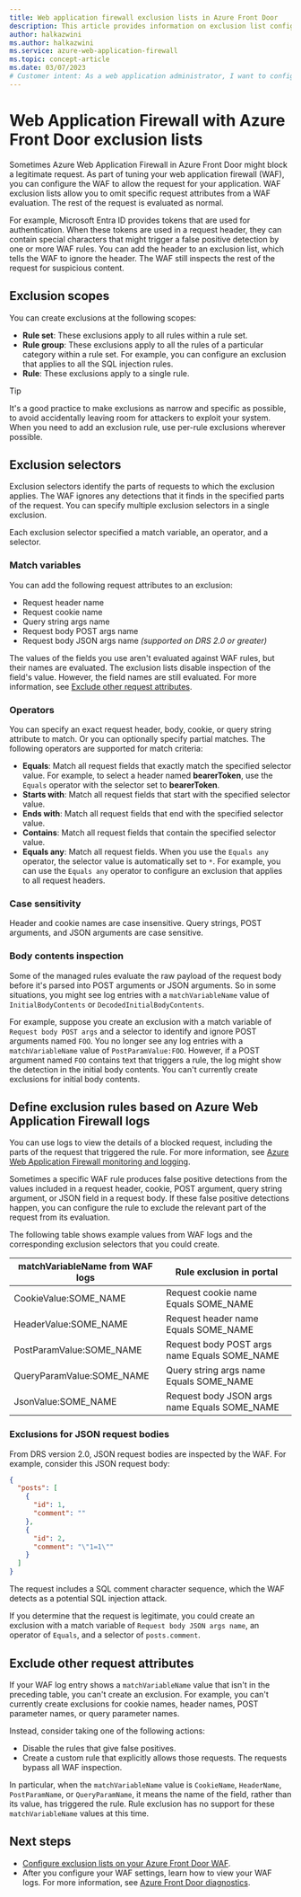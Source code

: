 ```yaml
---
title: Web application firewall exclusion lists in Azure Front Door
description: This article provides information on exclusion list configuration in Azure Front Door.
author: halkazwini
ms.author: halkazwini
ms.service: azure-web-application-firewall
ms.topic: concept-article
ms.date: 03/07/2023
# Customer intent: As a web application administrator, I want to configure exclusion lists in my web application firewall, so that I can prevent legitimate requests from being blocked by false positives.
---
```


# Web Application Firewall with Azure Front Door exclusion lists

Sometimes Azure Web Application Firewall in Azure Front Door might block a legitimate request. As part of tuning your web application firewall (WAF), you can configure the WAF to allow the request for your application. WAF exclusion lists allow you to omit specific request attributes from a WAF evaluation. The rest of the request is evaluated as normal.

For example, Microsoft Entra ID provides tokens that are used for authentication. When these tokens are used in a request header, they can contain special characters that might trigger a false positive detection by one or more WAF rules. You can add the header to an exclusion list, which tells the WAF to ignore the header. The WAF still inspects the rest of the request for suspicious content.

## Exclusion scopes

You can create exclusions at the following scopes:

- **Rule set**: These exclusions apply to all rules within a rule set.
- **Rule group**: These exclusions apply to all the rules of a particular category within a rule set. For example, you can configure an exclusion that applies to all the SQL injection rules.
- **Rule**: These exclusions apply to a single rule.

> [!TIP]
> It's a good practice to make exclusions as narrow and specific as possible, to avoid accidentally leaving room for attackers to exploit your system. When you need to add an exclusion rule, use per-rule exclusions wherever possible.

## Exclusion selectors

Exclusion selectors identify the parts of requests to which the exclusion applies. The WAF ignores any detections that it finds in the specified parts of the request. You can specify multiple exclusion selectors in a single exclusion.

Each exclusion selector specified a match variable, an operator, and a selector.

### Match variables

You can add the following request attributes to an exclusion:

* Request header name
* Request cookie name
* Query string args name
* Request body POST args name
* Request body JSON args name *(supported on DRS 2.0 or greater)*

The values of the fields you use aren't evaluated against WAF rules, but their names are evaluated. The exclusion lists disable inspection of the field's value. However, the field names are still evaluated. For more information, see [Exclude other request attributes](#exclude-other-request-attributes).

### Operators

You can specify an exact request header, body, cookie, or query string attribute to match. Or you can optionally specify partial matches. The following operators are supported for match criteria:

- **Equals**: Match all request fields that exactly match the specified selector value. For example, to select a header named **bearerToken**, use the `Equals` operator with the selector set to **bearerToken**.
- **Starts with**: Match all request fields that start with the specified selector value.
- **Ends with**: Match all request fields that end with the specified selector value.
- **Contains**: Match all request fields that contain the specified selector value.
- **Equals any**: Match all request fields. When you use the `Equals any` operator, the selector value is automatically set to `*`. For example, you can use the `Equals any` operator to configure an exclusion that applies to all request headers.

### Case sensitivity

Header and cookie names are case insensitive. Query strings, POST arguments, and JSON arguments are case sensitive.

### Body contents inspection

Some of the managed rules evaluate the raw payload of the request body before it's parsed into POST arguments or JSON arguments. So in some situations, you might see log entries with a `matchVariableName` value of `InitialBodyContents` or `DecodedInitialBodyContents`.

For example, suppose you create an exclusion with a match variable of `Request body POST args` and a selector to identify and ignore POST arguments named `FOO`. You no longer see any log entries with a `matchVariableName` value of `PostParamValue:FOO`. However, if a POST argument named `FOO` contains text that triggers a rule, the log might show the detection in the initial body contents. You can't currently create exclusions for initial body contents.

## <a name="define-exclusion-based-on-web-application-firewall-logs"></a> Define exclusion rules based on Azure Web Application Firewall logs

You can use logs to view the details of a blocked request, including the parts of the request that triggered the rule. For more information, see [Azure Web Application Firewall monitoring and logging](waf-front-door-monitor.md).

Sometimes a specific WAF rule produces false positive detections from the values included in a request header, cookie, POST argument, query string argument, or JSON field in a request body. If these false positive detections happen, you can configure the rule to exclude the relevant part of the request from its evaluation.

The following table shows example values from WAF logs and the corresponding exclusion selectors that you could create.

| matchVariableName from WAF logs | Rule exclusion in portal |
|-|-|
| CookieValue:SOME_NAME	| Request cookie name Equals SOME_NAME |
| HeaderValue:SOME_NAME	| Request header name Equals SOME_NAME |
| PostParamValue:SOME_NAME | Request body POST args name Equals SOME_NAME |
| QueryParamValue:SOME_NAME | Query string args name Equals SOME_NAME |
| JsonValue:SOME_NAME | Request body JSON args name Equals SOME_NAME |

### Exclusions for JSON request bodies

From DRS version 2.0, JSON request bodies are inspected by the WAF. For example, consider this JSON request body:

```json
{
  "posts": [
    {
      "id": 1,
      "comment": ""
    },
    {
      "id": 2,
      "comment": "\"1=1\""
    }
  ]
}
```

The request includes a SQL comment character sequence, which the WAF detects as a potential SQL injection attack.

If you determine that the request is legitimate, you could create an exclusion with a match variable of `Request body JSON args name`, an operator of `Equals`, and a selector of `posts.comment`.

## Exclude other request attributes

If your WAF log entry shows a `matchVariableName` value that isn't in the preceding table, you can't create an exclusion. For example, you can't currently create exclusions for cookie names, header names, POST parameter names, or query parameter names.

Instead, consider taking one of the following actions:

- Disable the rules that give false positives.
- Create a custom rule that explicitly allows those requests. The requests bypass all WAF inspection.

In particular, when the `matchVariableName` value is `CookieName`, `HeaderName`, `PostParamName`, or `QueryParamName`, it means the name of the field, rather than its value, has triggered the rule. Rule exclusion has no support for these `matchVariableName` values at this time.

## Next steps

- [Configure exclusion lists on your Azure Front Door WAF](waf-front-door-exclusion-configure.md).
- After you configure your WAF settings, learn how to view your WAF logs. For more information, see [Azure Front Door diagnostics](../afds/waf-front-door-monitor.md).
